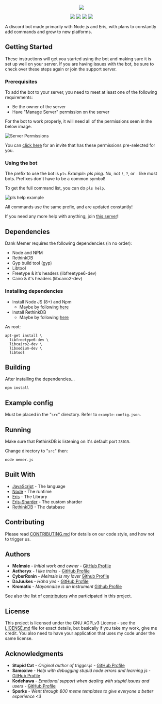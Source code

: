 <p align="center">
<a title="memes" href=""><img src="https://cdn.discordapp.com/attachments/340306589036838922/340320643830644736/Dankbg.jpg"></a>
</p>
<p align="center">
  <a title="Travis" href="https://travis-ci.org/melmsie/Dank-Memer"><img src="https://travis-ci.org/melmsie/Dank-Memer.svg?branch=master"></a>
  <a title="BotVersion" href="https://github.com/melmsie/Dank-Memer/releases"><img src="https://img.shields.io/github/release/melmsie/Dank-Memer.svg"></a>
  <a title="Version" href=""><img src="https://img.shields.io/badge/node.js-9.3.0-brightgreen.svg"></a>
  <a title="Codacy Badge" href="https://www.codacy.com?utm_source=github.com&amp;utm_medium=referral&amp;utm_content=melmsie/Dank-Memer&amp;utm_campaign=Badge_Grade"><img src="https://api.codacy.com/project/badge/Grade/83c15be03279409c9ac3ab3979cb3d23"></a>
</p>

A discord bot made primarily with Node.js and Eris, with plans to constantly add commands and grow to new platforms.

## Getting Started

These instructions will get you started using the bot and making sure it is set up well on your server. If you are having issues with the bot, be sure to check over these steps again or join the support server.

### Prerequisites

To add the bot to your server, you need to meet at least one of the following requirements:

* Be the owner of the server
* Have "Manage Server" permission on the server

For the bot to work properly, it will need all of the permissions seen in the below image.

![Server Permissions](http://i.imgur.com/9fkAFyN.png "Permissions Needed")

You can [click here](https://goo.gl/ktrEbN) for an invite that has these permissions pre-selected for you.

### Using the bot

The prefix to use the bot is `pls` *Example: pls ping*. No, not `!`, `?`, or `-` like most bots. Prefixes don't have to be a common symbol!

To get the full command list, you can do `pls help`.

![pls help example](http://i.imgur.com/nMcOsHM.gif "Help me Melmsiwan-Kenobi, you're my only hope!")

All commands use the same prefix, and are updated constantly!

If you need any more help with anything, join [this server](https://discord.gg/3GNMJBG)!

## Dependencies

Dank Memer requires the following dependencies (in no order):

- Node and NPM
- RethinkDB
- Gyp build tool (gyp)
- Libtool
- Freetype & it's headers (libfreetype6-dev)
- Cairo & it's headers (libcairo2-dev)

### Installing dependencies

- Install Node JS (8+) and Npm
    - Maybe by following [here](https://nodejs.org/en/download/package-manager/)
- Install RethinkDB
    - Maybe by following [here](https://www.rethinkdb.com/docs/install/ubuntu/)

As root:

```
apt-get install \
  libfreetype6-dev \
  libcairo2-dev \
  libsodium-dev \
  libtool
```

## Building

After installing the dependencies...

`npm install`

## Example config

Must be placed in the "`src`" directory.
Refer to `example-config.json`.

## Running

Make sure that RethinkDB is listening on it's default port `28015`.

Change directory to "`src`" then:

`node memer.js`

## Built With

* [JavaScript](https://developer.mozilla.org/en-US/docs/Web/JavaScript) - The language
* [Node](https://nodejs.org/en/) - The runtime
* [Eris](https://abal.moe/Eris) - The Library
* [Eris-Sharder](https://github.com/Discord-Sharders/eris-sharder) - The custom sharder
* [RethinkDB](https://www.rethinkdb.com) - The database

## Contributing

Please read [CONTRIBUTING.md](https://gist.github.com/melmsie/8bc44dbcbb7781a45ba1fbabbd617f1b) for details on our code style, and how not to trigger us.

## Authors

* **Melmsie** - *Initial work and owner* - [GitHub Profile](https://github.com/melmsie)
* **Aetheryx** - *I like trains* - [GitHub Profile](https://github.com/Aetheryx)
* **CyberRonin** - *Melmsie is my lover* [Github Profile](https://github.com/TheCyberRonin)
* **DaJuukes** - *Haha yes* - [GitHub Profile](https://github.com/DaJuukes)
* **Kromatic** - *Mayonnaise is an instrument* [Github Profile](https://github.com/Devoxin)

See also the list of [contributors](https://github.com/melmsie/Dank-Memer/contributors) who participated in this project.

## License

This project is licensed under the GNU AGPLv3 License - see the [LICENSE.md](LICENSE.md) file for exact details, but basically if you take my work, give me credit. You also need to have your application that uses my code under the same license.

## Acknowledgments

* **Stupid Cat** - *Original author of trigger.js* - [GitHub Profile](https://github.com/Ratismal)
* **Samoxive** - *Help with debugging stupid node errors and learning js* - [GitHub Profile](https://github.com/Samoxive)
* **Kodehawa** - *Emotional support when dealing with stupid issues and users* - [GitHub Profile](https://github.com/Kodehawa)
* **Sporks** - *Went through 800 meme templates to give everyone a better experience <3*
